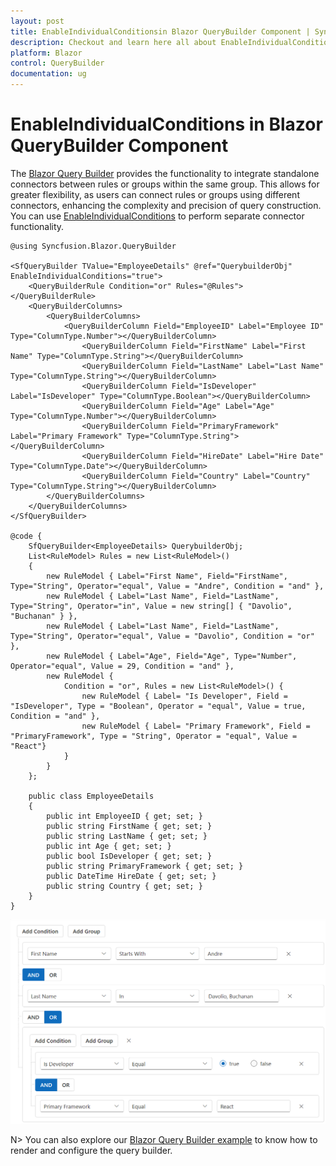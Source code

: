 ```yaml
---
layout: post
title: EnableIndividualConditionsin Blazor QueryBuilder Component | Syncfusion
description: Checkout and learn here all about EnableIndividualConditions in Syncfusion Blazor QueryBuilder component and much more.
platform: Blazor
control: QueryBuilder
documentation: ug
---
```


# EnableIndividualConditions in Blazor QueryBuilder Component

The [Blazor Query Builder](https://www.syncfusion.com/blazor-components/blazor-query-builder) provides the functionality to integrate standalone connectors between rules or groups within the same group. This allows for greater flexibility, as users can connect rules or groups using different connectors, enhancing the complexity and precision of query construction. You can use [EnableIndividualConditions](https://help.syncfusion.com/cr/blazor/Syncfusion.Blazor.QueryBuilder.QueryBuilderEnableIndividualConditions.html) to perform separate connector functionality.

```cshtml
@using Syncfusion.Blazor.QueryBuilder

<SfQueryBuilder TValue="EmployeeDetails" @ref="QuerybuilderObj" EnableIndividualConditions="true">
    <QueryBuilderRule Condition="or" Rules="@Rules"></QueryBuilderRule>
    <QueryBuilderColumns>
        <QueryBuilderColumns>
            <QueryBuilderColumn Field="EmployeeID" Label="Employee ID" Type="ColumnType.Number"></QueryBuilderColumn>
                <QueryBuilderColumn Field="FirstName" Label="First Name" Type="ColumnType.String"></QueryBuilderColumn>
                <QueryBuilderColumn Field="LastName" Label="Last Name" Type="ColumnType.String"></QueryBuilderColumn>
                <QueryBuilderColumn Field="IsDeveloper" Label="IsDeveloper" Type="ColumnType.Boolean"></QueryBuilderColumn>
                <QueryBuilderColumn Field="Age" Label="Age" Type="ColumnType.Number"></QueryBuilderColumn>
                <QueryBuilderColumn Field="PrimaryFramework" Label="Primary Framework" Type="ColumnType.String"></QueryBuilderColumn>
                <QueryBuilderColumn Field="HireDate" Label="Hire Date" Type="ColumnType.Date"></QueryBuilderColumn>
                <QueryBuilderColumn Field="Country" Label="Country" Type="ColumnType.String"></QueryBuilderColumn>
        </QueryBuilderColumns>
    </QueryBuilderColumns>
</SfQueryBuilder>

@code {
    SfQueryBuilder<EmployeeDetails> QuerybuilderObj;
    List<RuleModel> Rules = new List<RuleModel>()
    {
        new RuleModel { Label="First Name", Field="FirstName", Type="String", Operator="equal", Value = "Andre", Condition = "and" },
        new RuleModel { Label="Last Name", Field="LastName", Type="String", Operator="in", Value = new string[] { "Davolio", "Buchanan" } },
        new RuleModel { Label="Last Name", Field="LastName", Type="String", Operator="equal", Value = "Davolio", Condition = "or" },
        new RuleModel { Label="Age", Field="Age", Type="Number", Operator="equal", Value = 29, Condition = "and" },
        new RuleModel {
            Condition = "or", Rules = new List<RuleModel>() {
                new RuleModel { Label= "Is Developer", Field = "IsDeveloper", Type = "Boolean", Operator = "equal", Value = true, Condition = "and" },
                new RuleModel { Label= "Primary Framework", Field = "PrimaryFramework", Type = "String", Operator = "equal", Value = "React"}
            }
        }
    };

    public class EmployeeDetails
    {
        public int EmployeeID { get; set; }
        public string FirstName { get; set; }
        public string LastName { get; set; }
        public int Age { get; set; }
        public bool IsDeveloper { get; set; }
        public string PrimaryFramework { get; set; }
        public DateTime HireDate { get; set; }
        public string Country { get; set; }
    }
}

```

![EnableIndividualConditions in Blazor QueryBuilder](./images/separate-connector.png)

N> You can also explore our [Blazor Query Builder example](https://blazor.syncfusion.com/demos/query-builder/default-functionalities?theme=bootstrap4) to know how to render and configure the query builder.